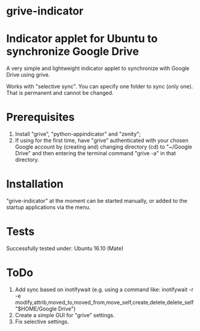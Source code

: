grive-indicator
===============

Indicator applet for Ubuntu to synchronize Google Drive
=======
A very simple and lightweight indicator applet to synchronize with Google Drive using grive.

Works with "selective sync". You can specify one folder to sync (only one). That is permanent and cannot be changed.

Prerequisites
===============

1. Install "grive", "python-appindicator" and "zenity";
2. If using for the first time, have "grive" authenticated with your chosen Google account by (creating and) changing directory (cd) to "~/Google Drive" and then entering the terminal command "grive -a" in that directory.

Installation
===============

"grive-indicator" at the moment can be started manually, or added to the startup applications via the menu.

Tests
===============
Successfully tested under: Ubuntu 16.10 (Mate)

ToDo
===============

1. Add sync based on inotifywait (e.g. using a command like: inotifywait -r -e modify,attrib,moved_to,moved_from,move_self,create,delete,delete_self "$HOME/Google Drive")
2. Create a simple GUI for "grive" settings.
3. Fix selective settings.
